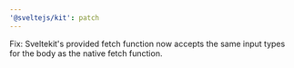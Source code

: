 ```yaml
---
'@sveltejs/kit': patch
---
```


Fix: Sveltekit's provided fetch function now accepts the same input types for the body as the native fetch function.
